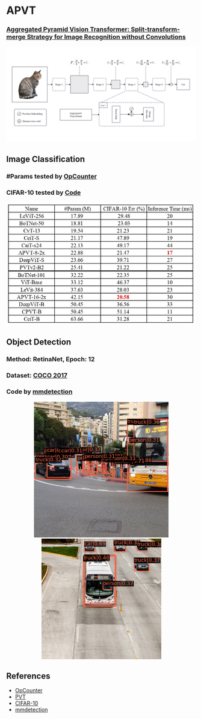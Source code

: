 # APVT
### [Aggregated Pyramid Vision Transformer: Split-transform-merge Strategy for Image Recognition without Convolutions](https://arxiv.org/abs/2203.00960)
<p align="center">
  <img src="Img/architecture.jpg" width="1024" title="APVT">
</p>

## Image Classification
### #Params tested by [OpCounter](https://github.com/Lyken17/pytorch-OpCounter)
### CIFAR-10 tested by [Code](https://github.com/soapisnotfat/pytorch-cifar10)
<p align="center">
  <img src="Img/image_classification.jpg" width="640" title="image_classification">
</p>

## Object Detection
### Method: RetinaNet, Epoch: 12 
### Dataset: [COCO 2017](https://cocodataset.org/#download) 
### Code by [mmdetection](https://github.com/open-mmlab/mmdetection)
<p align="center">
  <img src="Img/object_detecion_eval1.png" width="360" title="object_detecion_eval1">
  <img src="Img/object_detecion_eval2.png" width="320" title="object_detecion_eval2">
</p>

## References
* [OpCounter](https://github.com/Lyken17/pytorch-OpCounter)
* [PVT](https://github.com/whai362/PVT)
* [CIFAR-10](https://github.com/soapisnotfat/pytorch-cifar10)
* [mmdetection](https://github.com/open-mmlab/mmdetection)
